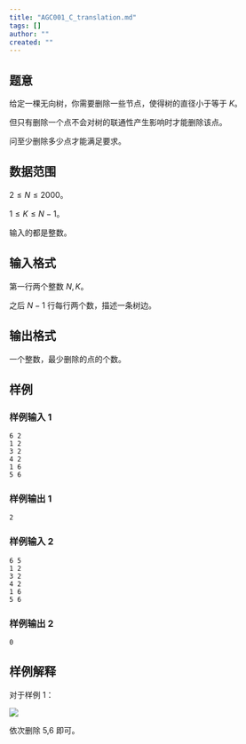 ```yaml
---
title: "AGC001_C_translation.md"
tags: []
author: ""
created: ""
---
```


## 题意

给定一棵无向树，你需要删除一些节点，使得树的直径小于等于 $K$。

但只有删除一个点不会对树的联通性产生影响时才能删除该点。

问至少删除多少点才能满足要求。

## 数据范围

$2\le N\le 2000$。

$1\le K\le N-1$。

输入的都是整数。

## 输入格式

第一行两个整数 $N,K$。

之后 $N-1$ 行每行两个数，描述一条树边。

## 输出格式

一个整数，最少删除的点的个数。

## 样例

### 样例输入 1

```
6 2
1 2
3 2
4 2
1 6
5 6
```

### 样例输出 1

```
2
```



### 样例输入 2

```
6 5
1 2
3 2
4 2
1 6
5 6
```

### 样例输出 2

```
0
```

## 样例解释

对于样例 1：

![](https://img.atcoder.jp/agc/001/Gg9pvPKw/ctree.png)

依次删除 5,6 即可。


